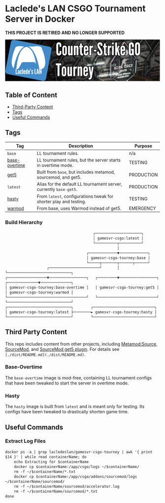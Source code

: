 # Laclede's LAN CSGO Tournament Server in Docker

**THIS PROJECT IS RETIRED AND NO LONGER SUPPORTED**

![thumb-csgo-tourney](https://raw.githubusercontent.com/LacledesLAN/gamesvr-csgo-tourney/master/.misc/thumb-csgo-tourney.png "thumb-csgo-tourney")

## Table of Content

* [Third-Party Content](#third-party-content)
* [Tags](#tags)
* [Useful Commands](#useful-commands)

## Tags

| Tag                             | Description                                                       | Purpose    |
| ------------------------------- | ----------------------------------------------------------------- | ---------- |
| `base`                          | LL tournament rules.                                              | n/a        |
| [base-overtime](#base-overtime) | LL tournament rules, but the server starts in overtime mode.      | TESTING    |
| [get5](#get5)                   | Built from `base`, but includes metamod, sourcemod, and get5.     | PRODUCTION |
| `latest`                        | Alias for the default LL tournament server, currently `base-get5`.| PRODUCTION |
| [hasty](#hasty)                 | From `latest`, configurations tweak for shorter play and testing. | TESTING    |
| [warmod](#warmod)               | From base, uses Warmod instead of get5.                           | EMERGENCY  |

### Build Hierarchy

```text
                                        ┌─────────────────────┐
                                        │ gamesvr-csgo:latest │
                                        └──────────┬──────────┘
                                                   │
                                     ┌─────────────▼─────────────┐
                                     │ gamesvr-csgo-tourney:base │
                                     └─────┬───────┬──────┬──────┘
                   ┌───────────────────────┘       │      └─────────────────────────────┐
┌──────────────────▼─────────────────┐   ┌─────────▼─────────────────┐   ┌──────────────▼──────────────┐
│ gamesvr-csgo-tourney:base-overtime │   │ gamesvr-csgo-tourney:get5 │   │ gamesvr-csgo-tourney:warmod │
└────────────────────────────────────┘   └───────────────────────────┘   └─────────────────────────────┘
┌─────────────────────────────┐        ┌────────────────────────────┐
│ gamesvr-csgo-tourney:latest ├────────► gamesvr-csgo-tourney:hasty │
└─────────────────────────────┘        └────────────────────────────┘
```

## Third Party Content

This repo includes content from other projects, including [Metamod:Source](https://www.sourcemm.net/),
[SourceMod](https://www.sourcemod.net/), and [SourceMod get5 plugin](https://github.com/splewis/get5). For details see
`[./dist/README.md](./dist/README.md)`.

### Base-Overtime

The `base-overtime` image is mod-free, containing LL tournament configs that have been tweaked to start the server in
overtime mode.

### Hasty

The `hasty` image is built from `latest` and is meant only for testing. Its configs have been tweaked to drastically
shorten game time.

## Useful Commands

### Extract Log Files

```shell
docker ps -a | grep lacledeslan/gamesvr-csgo-tourney | awk '{ print $14 }' | while read containerName; do
    echo Extracting for $containerName
    docker cp $containerName:/app/csgo/logs ~/$containerName/
    rm -f ~/$containerName/*.txt
    docker cp $containerName:/app/csgo/addons/sourcemod/logs ~/$containerName/sourcemod/
    rm -f ~/$containerName/sourcemod/accelerator.log
    rm -f ~/$containerName/sourcemod/*.txt
done
```
